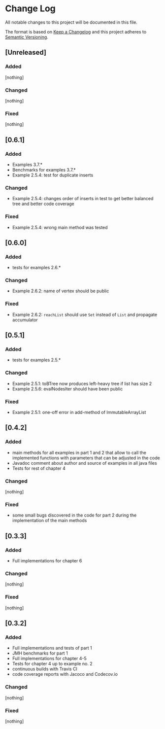 # Change Log
All notable changes to this project will be documented in this file.

The format is based on [Keep a Changelog](http://keepachangelog.com/) 
and this project adheres to [Semantic Versioning](http://semver.org/).

## \[Unreleased\]

### Added

\[nothing\]

### Changed

\[nothing\]

### Fixed

\[nothing\]

## \[0.6.1\]

### Added

* Examples 3.7.*
* Benchmarks for examples 3.7.*
* Example 2.5.4: test for duplicate inserts

### Changed

* Example 2.5.4: changes order of inserts in test to get better balanced tree and better code coverage

### Fixed

* Example 2.5.4: wrong main method was tested

## \[0.6.0\]

### Added

* tests for examples 2.6.*

### Changed

* Example 2.6.2: name of vertex should be public

### Fixed

* Example 2.6.2: `reachList` should use `Set` instead of `List` and propagate accumulator

## \[0.5.1\]

### Added

* tests for examples 2.5.*

### Changed

* Example 2.5.1: toBTree now produces left-heavy tree if list has size 2
* Example 2.5.6: evalNodesIter should have been public

### Fixed

* Example 2.5.1: one-off error in add-method of ImmutableArrayList

## \[0.4.2\]

### Added

* main methods for all examples in part 1 and 2 that allow to call the
    implemented functions with parameters that can be adjusted in the code
* Javadoc comment about author and source of examples in all java files
* Tests for rest of chapter 4

### Changed

\[nothing\]

### Fixed

* some small bugs discovered in the code for part 2 during the
    implementation of the main methods

## \[0.3.3\]

### Added

* Full implementations for chapter 6

### Changed

\[nothing\]

### Fixed

\[nothing\]

## \[0.3.2\]

### Added

* Full implementations and tests of part 1
* JMH benchmarks for part 1
* Full implementations for chapter 4-5
* Tests for chapter 4 up to example no. 2
* continuous builds with Travis CI
* code coverage reports with Jacoco and Codecov.io

### Changed

\[nothing\]

### Fixed

\[nothing\]